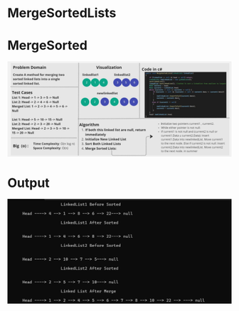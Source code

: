 ﻿#  MergeSortedLists


# MergeSorted
![MergeSortedLists](./WhiteBoardMerge.jpg)


# Output
![Output](./OutputMerge.png)
